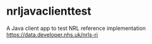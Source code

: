 # nrljavaclienttest
A Java client app to test NRL reference implementation https://data.developer.nhs.uk/nrls-ri
